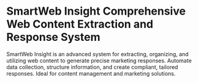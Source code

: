 # SmartWeb Insight Comprehensive Web Content Extraction and Response System
SmartWeb Insight is an advanced system for extracting, organizing, and utilizing web content to generate precise marketing responses. Automate data collection, structure information, and create compliant, tailored responses. Ideal for content management and marketing solutions.
